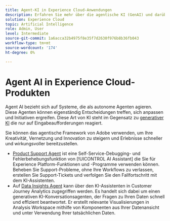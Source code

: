 ```yaml
---
title: Agent-KI in Experience Cloud-Anwendungen
description: Erfahren Sie mehr über die agentische KI (GenAI) und darüber, wie Experience Cloud-Programme das agentische Framework von Adobe verwenden.
solution: Experience Cloud
topic: Artificial Intelligence
role: Admin, User
level: Intermediate
source-git-commit: 1a6acca32b4975f8e35f7d2630f976b8b36fb043
workflow-type: tm+mt
source-wordcount: '174'
ht-degree: 0%

---
```


# Agent AI in Experience Cloud-Produkten

Agent AI bezieht sich auf Systeme, die als autonome Agenten agieren. Diese Agenten können eigenständig Entscheidungen treffen, sich anpassen und Initiativen ergreifen. Diese Art von KI steht im Gegensatz zu [generativer KI](generative-ai.md) die nur auf Eingabeaufforderungen reagiert.

Sie können das agentische Framework von Adobe verwenden, um Ihre Kreativität, Vernetzung und Innovation zu steigern und Erlebnisse schneller und wirkungsvoller bereitzustellen.

* [Product Support Agent](https://experienceleague.adobe.com/en/docs/experience-platform/ai-assistant/new-features/customer-support) ist eine Self-Service-Debugging- und Fehlerbehebungsfunktion von [!UICONTROL AI Assistant] die Sie für Experience Platform-Funktionen und -Programme verwenden können. Beheben Sie Support-Probleme, ohne Ihre Workflows zu verlassen, erstellen Sie Support-Tickets und verfolgen Sie den Fallfortschritt mit dem KI-Assistenten.
* Auf [Data Insights Agent](https://experienceleague.adobe.com/en/docs/analytics-platform/using/cja-overview/cja-b2c-overview/data-analysis-ai) kann über den KI-Assistenten in Customer Journey Analytics zugegriffen werden. Es handelt sich dabei um einen generativen KI-Konversationsagenten, der Fragen zu Ihren Daten schnell und effizient beantwortet. Er erstellt relevante Visualisierungen in Analysis Workspace mithilfe von Komponenten aus Ihrer Datenansicht und unter Verwendung Ihrer tatsächlichen Daten.


